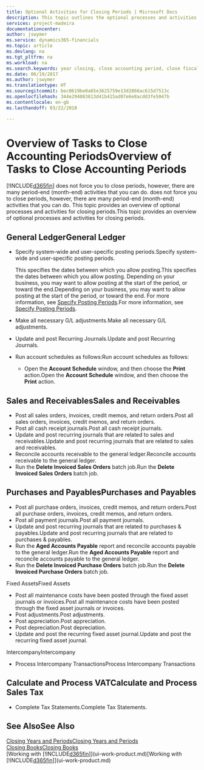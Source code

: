 ```yaml
---
title: Optional Activities for Closing Periods | Microsoft Docs
description: This topic outlines the optional processes and activities for closing accounting periods in Finance and Operations, Business edition.
services: project-madeira
documentationcenter: 
author: jswymer
ms.service: dynamics365-financials
ms.topic: article
ms.devlang: na
ms.tgt_pltfrm: na
ms.workload: na
ms.search.keywords: year closing, close accounting period, close fiscal year, aging, creditor payments, vendor payments
ms.date: 06/19/2017
ms.author: jswymer
ms.translationtype: HT
ms.sourcegitcommit: bec0619be0a65e3625759e13d2866ac615d7513c
ms.openlocfilehash: 344e294083813d41b415ad07e6e8acdd3fe5047b
ms.contentlocale: en-gb
ms.lasthandoff: 03/22/2018

---
```

# <a name="overview-of-tasks-to-close-accounting-periods"></a><span data-ttu-id="977b5-103">Overview of Tasks to Close Accounting Periods</span><span class="sxs-lookup"><span data-stu-id="977b5-103">Overview of Tasks to Close Accounting Periods</span></span>
[!INCLUDE[d365fin](includes/d365fin_md.md)]<span data-ttu-id="977b5-104"> does not force you to close periods, however, there are many period-end (month-end) activities that you can do.</span><span class="sxs-lookup"><span data-stu-id="977b5-104"> does not force you to close periods, however, there are many period-end (month-end) activities that you can do.</span></span> <span data-ttu-id="977b5-105">This topic provides an overview of optional processes and activities for closing periods.</span><span class="sxs-lookup"><span data-stu-id="977b5-105">This topic provides an overview of optional processes and activities for closing periods.</span></span>  

## <a name="general-ledger"></a><span data-ttu-id="977b5-106">General Ledger</span><span class="sxs-lookup"><span data-stu-id="977b5-106">General Ledger</span></span>
* <span data-ttu-id="977b5-107">Specify system-wide and user-specific posting periods.</span><span class="sxs-lookup"><span data-stu-id="977b5-107">Specify system-wide and user-specific posting periods.</span></span>  

    <span data-ttu-id="977b5-108">This specifies the dates between which you allow posting.</span><span class="sxs-lookup"><span data-stu-id="977b5-108">This specifies the dates between which you allow posting.</span></span> <span data-ttu-id="977b5-109">Depending on your business, you may want to allow posting at the start of the period, or toward the end.</span><span class="sxs-lookup"><span data-stu-id="977b5-109">Depending on your business, you may want to allow posting at the start of the period, or toward the end.</span></span> <span data-ttu-id="977b5-110">For more information, see [Specify Posting Periods](finance-how-specify-posting-periods.md).</span><span class="sxs-lookup"><span data-stu-id="977b5-110">For more information, see [Specify Posting Periods](finance-how-specify-posting-periods.md).</span></span>  
* <span data-ttu-id="977b5-111">Make all necessary G/L adjustments.</span><span class="sxs-lookup"><span data-stu-id="977b5-111">Make all necessary G/L adjustments.</span></span>  
* <span data-ttu-id="977b5-112">Update and post Recurring Journals.</span><span class="sxs-lookup"><span data-stu-id="977b5-112">Update and post Recurring Journals.</span></span>  
  <!--* Process Consolidations-->
* <span data-ttu-id="977b5-113">Run account schedules as follows:</span><span class="sxs-lookup"><span data-stu-id="977b5-113">Run account schedules as follows:</span></span>  
  * <span data-ttu-id="977b5-114">Open the **Account Schedule** window, and then choose the **Print** action.</span><span class="sxs-lookup"><span data-stu-id="977b5-114">Open the **Account Schedule** window, and then choose the **Print** action.</span></span>  

## <a name="sales-and-receivables"></a><span data-ttu-id="977b5-115">Sales and Receivables</span><span class="sxs-lookup"><span data-stu-id="977b5-115">Sales and Receivables</span></span>
* <span data-ttu-id="977b5-116">Post all sales orders, invoices, credit memos, and return orders.</span><span class="sxs-lookup"><span data-stu-id="977b5-116">Post all sales orders, invoices, credit memos, and return orders.</span></span>  
* <span data-ttu-id="977b5-117">Post all cash receipt journals.</span><span class="sxs-lookup"><span data-stu-id="977b5-117">Post all cash receipt journals.</span></span>  
* <span data-ttu-id="977b5-118">Update and post recurring journals that are related to sales and receivables.</span><span class="sxs-lookup"><span data-stu-id="977b5-118">Update and post recurring journals that are related to sales and receivables.</span></span>  
* <span data-ttu-id="977b5-119">Reconcile accounts receivable to the general ledger.</span><span class="sxs-lookup"><span data-stu-id="977b5-119">Reconcile accounts receivable to the general ledger.</span></span>  
* <span data-ttu-id="977b5-120">Run the **Delete Invoiced Sales Orders** batch job.</span><span class="sxs-lookup"><span data-stu-id="977b5-120">Run the **Delete Invoiced Sales Orders** batch job.</span></span>  

## <a name="purchases-and-payables"></a><span data-ttu-id="977b5-121">Purchases and Payables</span><span class="sxs-lookup"><span data-stu-id="977b5-121">Purchases and Payables</span></span>
* <span data-ttu-id="977b5-122">Post all purchase orders, invoices, credit memos, and return orders.</span><span class="sxs-lookup"><span data-stu-id="977b5-122">Post all purchase orders, invoices, credit memos, and return orders.</span></span>  
* <span data-ttu-id="977b5-123">Post all payment journals.</span><span class="sxs-lookup"><span data-stu-id="977b5-123">Post all payment journals.</span></span>  
* <span data-ttu-id="977b5-124">Update and post recurring journals that are related to purchases & payables.</span><span class="sxs-lookup"><span data-stu-id="977b5-124">Update and post recurring journals that are related to purchases & payables.</span></span>  
* <span data-ttu-id="977b5-125">Run the **Aged Accounts Payable** report and reconcile accounts payable to the general ledger.</span><span class="sxs-lookup"><span data-stu-id="977b5-125">Run the **Aged Accounts Payable** report and reconcile accounts payable to the general ledger.</span></span>  
* <span data-ttu-id="977b5-126">Run the **Delete Invoiced Purchase Orders** batch job.</span><span class="sxs-lookup"><span data-stu-id="977b5-126">Run the **Delete Invoiced Purchase Orders** batch job.</span></span>  

<span data-ttu-id="977b5-127">Fixed Assets</span><span class="sxs-lookup"><span data-stu-id="977b5-127">Fixed Assets</span></span>
* <span data-ttu-id="977b5-128">Post all maintenance costs have been posted through the fixed asset journals or invoices.</span><span class="sxs-lookup"><span data-stu-id="977b5-128">Post all maintenance costs have been posted through the fixed asset journals or invoices.</span></span>
* <span data-ttu-id="977b5-129">Post adjustments.</span><span class="sxs-lookup"><span data-stu-id="977b5-129">Post adjustments.</span></span>
* <span data-ttu-id="977b5-130">Post appreciation.</span><span class="sxs-lookup"><span data-stu-id="977b5-130">Post appreciation.</span></span>
* <span data-ttu-id="977b5-131">Post depreciation.</span><span class="sxs-lookup"><span data-stu-id="977b5-131">Post depreciation.</span></span>
* <span data-ttu-id="977b5-132">Update and post the recurring fixed asset journal.</span><span class="sxs-lookup"><span data-stu-id="977b5-132">Update and post the recurring fixed asset journal.</span></span>

<span data-ttu-id="977b5-133">Intercompany</span><span class="sxs-lookup"><span data-stu-id="977b5-133">Intercompany</span></span>
* <span data-ttu-id="977b5-134">Process Intercompany Transactions</span><span class="sxs-lookup"><span data-stu-id="977b5-134">Process Intercompany Transactions</span></span>

## <a name="calculate-and-process-sales-tax"></a><span data-ttu-id="977b5-135">Calculate and Process VAT</span><span class="sxs-lookup"><span data-stu-id="977b5-135">Calculate and Process Sales Tax</span></span>
* <span data-ttu-id="977b5-136">Complete Tax Statements.</span><span class="sxs-lookup"><span data-stu-id="977b5-136">Complete Tax Statements.</span></span>  

## <a name="see-also"></a><span data-ttu-id="977b5-137">See Also</span><span class="sxs-lookup"><span data-stu-id="977b5-137">See Also</span></span>
[<span data-ttu-id="977b5-138">Closing Years and Periods</span><span class="sxs-lookup"><span data-stu-id="977b5-138">Closing Years and Periods</span></span>](year-close-years-periods.md)  
[<span data-ttu-id="977b5-139">Closing Books</span><span class="sxs-lookup"><span data-stu-id="977b5-139">Closing Books</span></span>](year-close-books.md)  
<span data-ttu-id="977b5-140">[Working with [!INCLUDE[d365fin](includes/d365fin_md.md)]](ui-work-product.md)</span><span class="sxs-lookup"><span data-stu-id="977b5-140">[Working with [!INCLUDE[d365fin](includes/d365fin_md.md)]](ui-work-product.md)</span></span>

